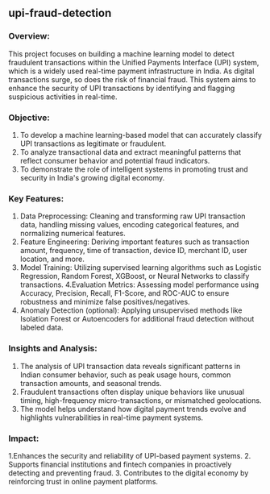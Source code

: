## upi-fraud-detection

### Overview:
This project focuses on building a machine learning model to detect fraudulent transactions within the Unified Payments Interface (UPI) system, which is a widely used real-time payment infrastructure in India. As digital transactions surge, so does the risk of financial fraud. This system aims to enhance the security of UPI transactions by identifying and flagging suspicious activities in real-time.

### Objective:
1. To develop a machine learning-based model that can accurately classify UPI transactions as legitimate or fraudulent.
2. To analyze transactional data and extract meaningful patterns that reflect consumer behavior and potential fraud indicators.
3. To demonstrate the role of intelligent systems in promoting trust and security in India's growing digital economy.

### Key Features:
1. Data Preprocessing: Cleaning and transforming raw UPI transaction data, handling missing values, encoding categorical features, and normalizing numerical features.
2. Feature Engineering: Deriving important features such as transaction amount, frequency, time of transaction, device ID, merchant ID, user location, and more.
3. Model Training: Utilizing supervised learning algorithms such as Logistic Regression, Random Forest, XGBoost, or Neural Networks to classify transactions.
4.Evaluation Metrics: Assessing model performance using Accuracy, Precision, Recall, F1-Score, and ROC-AUC to ensure robustness and minimize false positives/negatives.
5. Anomaly Detection (optional): Applying unsupervised methods like Isolation Forest or Autoencoders for additional fraud detection without labeled data.

### Insights and Analysis:
1. The analysis of UPI transaction data reveals significant patterns in Indian consumer behavior, such as peak usage hours, common transaction amounts, and seasonal trends.
2. Fraudulent transactions often display unique behaviors like unusual timing, high-frequency micro-transactions, or mismatched geolocations.
3. The model helps understand how digital payment trends evolve and highlights vulnerabilities in real-time payment systems.

### Impact:
1.Enhances the security and reliability of UPI-based payment systems.
2. Supports financial institutions and fintech companies in proactively detecting and preventing fraud.
3. Contributes to the digital economy by reinforcing trust in online payment platforms.
